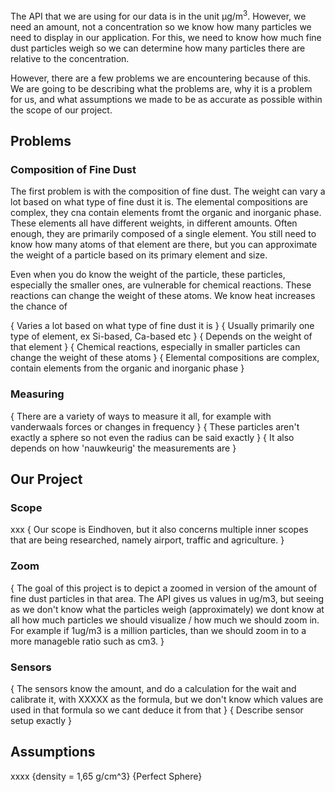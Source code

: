 The API that we are using for our data is in the unit µg/m<sup>3</sup>. However, we need an amount, not a concentration so we know how many particles we need to display in our application. For this, we need to know how much fine dust particles weigh so we can determine how many particles there are relative to the concentration.

However, there are a few problems we are encountering because of this. We are going to be describing what the problems are, why it is a problem for us, and what assumptions we made to be as accurate as possible within the scope of our project.

## Problems
### Composition of Fine Dust
The first problem is with the composition of fine dust. The weight can vary a lot based on what type of fine dust it is. The elemental compositions are complex, they cna contain elements fromt the organic and inorganic phase. These elements all have different weights, in different amounts. Often enough, they are primarily composed of a single element. You still need to know how many atoms of that element are there, but you can approximate the weight of a particle based on its primary element and size. 

Even when you do know the weight of the particle, these particles, especially the smaller ones, are vulnerable for chemical reactions. These reactions can change the weight of these atoms. We know heat increases the chance of 

{ Varies a lot based on what type of fine dust it is }
{ Usually primarily one type of element, ex Si-based, Ca-based etc }
{ Depends on the weight of that element }
{ Chemical reactions, especially in smaller particles can change the weight of these atoms }
{ Elemental compositions are complex, contain elements from the organic and inorganic phase }

### Measuring
{ There are a variety of ways to measure it all, for example with vanderwaals forces or changes in frequency }
{ These particles aren't exactly a sphere so not even the radius can be said exactly }
{ It also depends on how 'nauwkeurig' the measurements are }


## Our Project
### Scope
xxx
{ Our scope is Eindhoven, but it also concerns multiple inner scopes that are being researched, namely airport, traffic and agriculture. }


### Zoom
{ The goal of this project is to depict a zoomed in version of the amount of fine dust particles in that area. The API gives us values in ug/m3, but seeing as we don't know what the particles weigh (approximately) we dont know at all how much particles we should visualize / how much we should zoom in. For example if 1ug/m3 is a million particles, than we should zoom in to a more manageble ratio such as cm3. }

### Sensors
{ The sensors know the amount, and do a calculation for the wait and calibrate it, with XXXXX as the formula, but we don't know which values are used in that formula so we cant deduce it from that }
{ Describe sensor setup exactly }


## Assumptions
xxxx
{density = 1,65 g/cm^3}
{Perfect Sphere}

